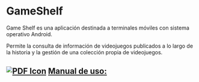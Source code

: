 # GameShelf
Game Shelf es una aplicación destinada a terminales móviles
con sistema operativo Android.

Permite la consulta de información de videojuegos
publicados a lo largo de la historia y la gestión de una
colección propia de videojuegos.

## [![PDF Icon](https://example.com/path/to/pdf-icon.png)](https://github.com/Zafion/GameShelf/blob/main/Manual%20de%20Uso/Manual%20de%20uso.pdf) [Manual de uso:](https://github.com/Zafion/GameShelf/blob/main/Manual%20de%20Uso/Manual%20de%20uso.pdf)


